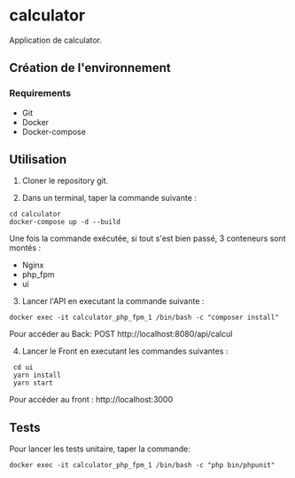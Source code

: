 # calculator

Application de calculator.

## Création de l'environnement
### Requirements
* Git
* Docker
* Docker-compose

## Utilisation

1. Cloner le repository git.

2. Dans un terminal, taper la commande suivante :

```shell
cd calculator
docker-compose up -d --build
```
Une fois la commande exécutée, si tout s'est bien passé, 3 conteneurs sont montés :
* Nginx
* php_fpm
* ui

3. Lancer l'API en executant la commande suivante :
```shell
docker exec -it calculator_php_fpm_1 /bin/bash -c "composer install"
```
Pour accéder au Back: POST http://localhost:8080/api/calcul


4. Lancer le Front en executant les commandes suivantes :
```shell
 cd ui
 yarn install
 yarn start
```
Pour accéder au front : http://localhost:3000

## Tests

Pour lancer les tests unitaire, taper la commande:

```shell
docker exec -it calculator_php_fpm_1 /bin/bash -c "php bin/phpunit"
```
